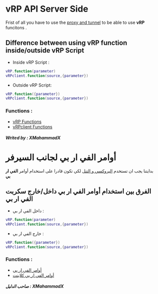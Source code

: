 # vRP API Server Side
Frist of all you have to use the [proxy and tunnel](https://github.com/XMahammadX/Tutorials/blob/master/vRP%20Documentation/Proxy-Tunnel/Server-Side/README.md#use-proxy--tunnel-for-server-side) to be able to use **vRP** funcitons .
## Difference between using vRP function inside/outside vRP Script
* Inside vRP Script :
```lua
vRP.function(parameter)
vRPclient.function(source,{parameter})
```
* Outside vRP Script:
```lua
vRP.function({parameter})
vRPclient.function(source,{parameter})
```
### Functions :
* [vRP Functions](https://github.com/XMahammadX/Tutorials/tree/master/vRP%20Documentation/Server-Side/vRP)
* [vRPclient Functions](https://github.com/XMahammadX/Tutorials/tree/master/vRP%20Documentation/Server-Side/vRPclient)
##### Writed by : XMahammadX
# أوامر الفي ار بي لجانب السيرفر
بدايتنا يجب ان تستخدم [البروكسي و التنل](https://github.com/XMahammadX/Tutorials/blob/master/vRP%20Documentation/Proxy-Tunnel/Server-Side/README.md#use-proxy--tunnel-for-server-side) لكي تكون قادرا على استخدام أوامر **الفي ار بي**

## الفرق بين استخدام أوامر الفي ار بي داخل/خارج سكربت الفي ار بي
* داخل الفي ار بي :
```lua
vRP.function(parameter)
vRPclient.function(source,{parameter})
```
* خارج الفي ار بي :
```lua
vRP.function({parameter})
vRPclient.function(source,{parameter})
```
### Functions :
* [أوامر الفي ار بي](https://github.com/XMahammadX/Tutorials/tree/master/vRP%20Documentation/Server-Side/vRP)
* [أوامر الفي ار بي كلاينت](https://github.com/XMahammadX/Tutorials/tree/master/vRP%20Documentation/Server-Side/vRPclient)
##### صاحب الدليل : XMahammadX

